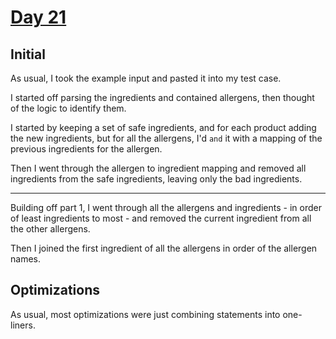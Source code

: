 # [Day 21](https://adventofcode.com/2020/day/21)

## Initial

As usual, I took the example input and pasted it into my test case.

I started off parsing the ingredients and contained allergens, then thought of the logic to identify them.

I started by keeping a set of safe ingredients, and for each product adding the new ingredients, but for all the allergens, I'd `and` it with a mapping of the previous ingredients for the allergen.

Then I went through the allergen to ingredient mapping and removed all ingredients from the safe ingredients, leaving only the bad ingredients.

***

Building off part 1, I went through all the allergens and ingredients - in order of least ingredients to most - and removed the current ingredient from all the other allergens.

Then I joined the first ingredient of all the allergens in order of the allergen names.

## Optimizations

As usual, most optimizations were just combining statements into one-liners.
